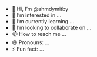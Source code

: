 - 👋 Hi, I’m @ahmdymitby
- 👀 I’m interested in ...
- 🌱 I’m currently learning ...
- 💞️ I’m looking to collaborate on ...
- 📫 How to reach me ...
- 😄 Pronouns: ...
- ⚡ Fun fact: ...

<!---
ahmdymitby/ahmdymitby is a ✨ special ✨ repository because its `README.md` (this file) appears on your GitHub profile.
You can click the Preview link to take a look at your changes.
--->

